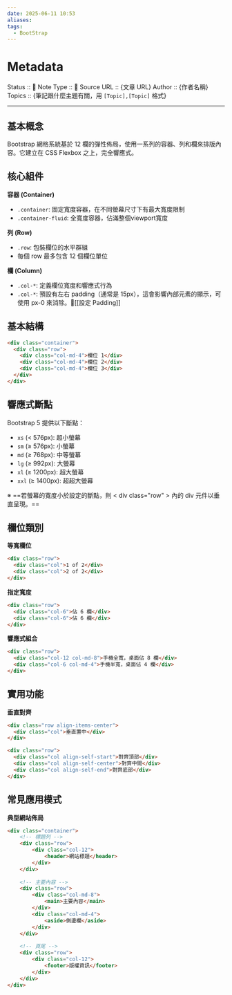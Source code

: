 ```yaml
---
date: 2025-06-11 10:53
aliases: 
tags:
  - BootStrap
---
```

# Metadata
Status :: 🌱
Note Type :: 📰
Source URL :: {文章 URL}
Author :: {作者名稱}
Topics :: {筆記跟什麼主題有關，用 `[Topic],[Topic]` 格式}

---
## 基本概念

Bootstrap 網格系統基於 12 欄的彈性佈局，使用一系列的容器、列和欄來排版內容。它建立在 CSS Flexbox 之上，完全響應式。

## 核心組件

**容器 (Container)**

- `.container`: 固定寬度容器，在不同螢幕尺寸下有最大寬度限制
- `.container-fluid`: 全寬度容器，佔滿整個viewport寬度

**列 (Row)**

- `.row`: 包裝欄位的水平群組
- 每個 row 最多包含 12 個欄位單位

**欄 (Column)**

- `.col-*`: 定義欄位寬度和響應式行為
- `.col-*`: 預設有左右 padding（通常是 15px），這會影響內部元素的顯示，可使用 px-0 來消除。🔖[[設定 Padding]]

## 基本結構

```html
<div class="container">
  <div class="row">
    <div class="col-md-4">欄位 1</div>
    <div class="col-md-4">欄位 2</div>
    <div class="col-md-4">欄位 3</div>
  </div>
</div>
```

## 響應式斷點

Bootstrap 5 提供以下斷點：

- `xs` (< 576px): 超小螢幕
- `sm` (≥ 576px): 小螢幕
- `md` (≥ 768px): 中等螢幕
- `lg` (≥ 992px): 大螢幕
- `xl` (≥ 1200px): 超大螢幕
- `xxl` (≥ 1400px): 超超大螢幕

※ ==若螢幕的寬度小於設定的斷點，則 < div class="row" > 內的 div 元件以垂直呈現。==

## 欄位類別

**等寬欄位**

```html
<div class="row">
  <div class="col">1 of 2</div>
  <div class="col">2 of 2</div>
</div>
```

**指定寬度**

```html
<div class="row">
  <div class="col-6">佔 6 欄</div>
  <div class="col-6">佔 6 欄</div>
</div>
```

**響應式組合**

```html
<div class="row">
  <div class="col-12 col-md-8">手機全寬，桌面佔 8 欄</div>
  <div class="col-6 col-md-4">手機半寬，桌面佔 4 欄</div>
</div>
```

## 實用功能

**垂直對齊**

```html
<div class="row align-items-center">
  <div class="col">垂直置中</div>
</div>

<div class="row">
  <div class="col align-self-start">對齊頂部</div>
  <div class="col align-self-center">對齊中間</div>
  <div class="col align-self-end">對齊底部</div>
</div>
```

## 常見應用模式

**典型網站佈局**

```html
<div class="container">
    <!-- 標題列 -->
    <div class="row">
        <div class="col-12">
            <header>網站標題</header>
        </div>
    </div>
    
    <!-- 主要內容 -->
    <div class="row">
        <div class="col-md-8">
            <main>主要內容</main>
        </div>
        <div class="col-md-4">
            <aside>側邊欄</aside>
        </div>
    </div>
    
    <!-- 頁尾 -->
    <div class="row">
        <div class="col-12">
            <footer>版權資訊</footer>
        </div>
    </div>
</div>
```
